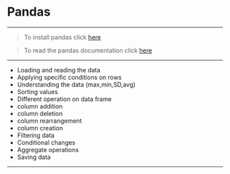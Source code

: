 # Pandas
----
> To install pandas click [here](https://pandas.pydata.org/)

> To read the pandas documentation click [here](https://pandas.pydata.org/docs/pandas.pdf)
----

- Loading and reading the data
- Applying specific conditions on rows
- Understanding the data (max,min,SD,avg)
- Sorting values
- Different operation on data frame
 - column addition
 - column deletion
 - column rearrangement
 - column creation
- Filtering data
- Conditional changes
- Aggregate operations
- Saving data
---
